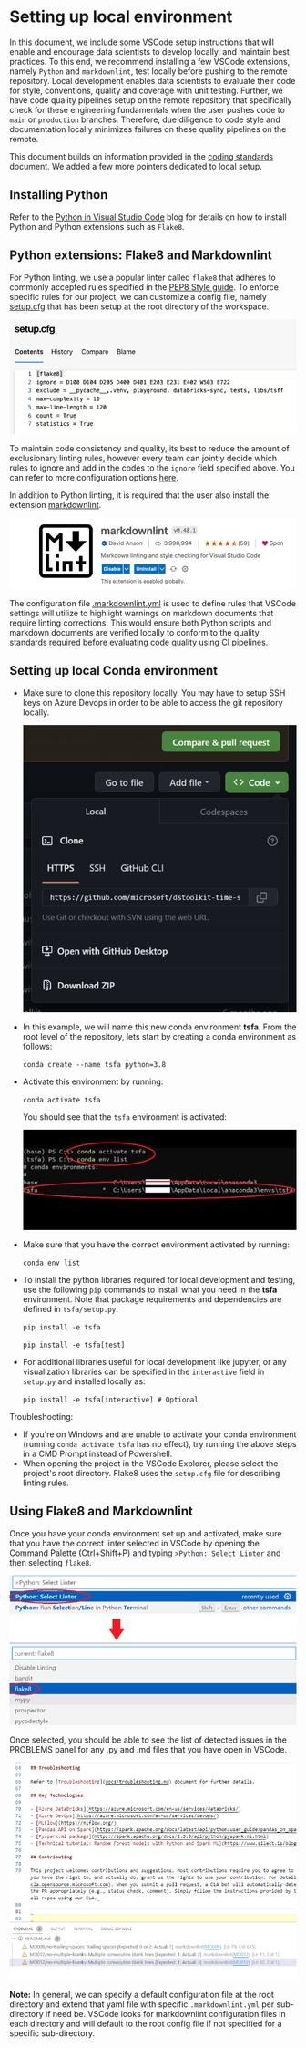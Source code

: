 # Setting up local environment

In this document, we include some VSCode setup instructions that will enable and encourage data scientists to develop locally, and maintain best practices. To this end, we recommend installing a few VSCode extensions, namely `Python` and `markdownlint`, test locally before pushing to the remote repository. Local development enables data scientists to evaluate their code for style, conventions, quality and coverage with unit testing. Further, we have code quality pipelines setup on the remote repository that specifically check for these engineering fundamentals when the user pushes code to `main` or `production` branches. Therefore, due diligence to code style and documentation locally minimizes failures on these quality pipelines on the remote.

This document builds on information provided in the [coding standards](./coding_standards.md) document. We added a few more pointers dedicated to local setup.

## Installing Python

Refer to the [Python in Visual Studio Code](https://code.visualstudio.com/docs/languages/python) blog for details on how to install Python and Python extensions such as `Flake8`.

## Python extensions: Flake8 and Markdownlint

For Python linting, we use a popular linter called `flake8` that adheres to commonly accepted rules specified in the [PEP8 Style guide](https://peps.python.org/pep-0008/). To enforce specific rules for our project, we can customize a config file, namely [setup.cfg](../../../setup.cfg) that has been setup at the root directory of the workspace.

![flake8 setup](./images/flake8_config.png)

To maintain code consistency and quality, its best to reduce the amount of exclusionary linting rules, however every team can jointly decide which rules to ignore and add in the codes to the `ignore` field specified above. You can refer to more configuration options [here](https://flake8.pycqa.org/en/latest/user/configuration.html).

In addition to Python linting, it is required that the user also install the extension [markdownlint](https://marketplace.visualstudio.com/items?itemName=DavidAnson.VSCode-markdownlint).

![markdown lint](./images/markdownlint.png)

The configuration file [.markdownlint.yml](../../../.markdownlint.yml) is used to define rules that VSCode settings will utilize to highlight warnings on markdown documents that require linting corrections. This would ensure both Python scripts and markdown documents are verified locally to conform to the quality standards required before evaluating code quality using CI pipelines.

## Setting up local Conda environment

- Make sure to clone this repository locally. You may have to setup SSH keys on Azure Devops in order to be able to access the git repository locally.

    ![clone_repo](images/clone_repo.png)

- In this example, we will name this new conda environment **tsfa**. From the root level of the repository, lets start by creating a conda environment as follows:

    `conda create --name tsfa python=3.8`

- Activate this environment by running:

    `conda activate tsfa`

    You should see that the `tsfa` environment is activated:

    ![tsfa](images/tsfa_env.png)

- Make sure that you have the correct environment activated by running:

    `conda env list`

- To install the python libraries required for local development and testing, use the following `pip` commands to install what you need in the **tsfa** environment. Note that package requirements and dependencies are defined in `tsfa/setup.py`.

    `pip install -e tsfa`

    `pip install -e tsfa[test]`

- For additional libraries useful for local development like jupyter, or any visualization libraries can be specified in the `interactive` field in `setup.py` and installed locally as:

    `pip install -e tsfa[interactive] # Optional`

Troubleshooting:

- If you're on Windows and are unable to activate your conda environment (running `conda activate tsfa` has no effect), try running the above steps in a CMD Prompt instead of Powershell.
- When opening the project in the VSCode Explorer, please select the project's root directory. Flake8 uses the `setup.cfg` file for describing linting rules.

## Using Flake8 and Markdownlint

Once you have your conda environment set up and activated, make sure that you have the correct linter selected in VSCode by opening the Command Palette (Ctrl+Shift+P) and typing `>Python: Select Linter` and then selecting `flake8`.

![select linter](./images/select_linter.png)

Once selected, you should be able to see the list of detected issues in the PROBLEMS panel for any .py and .md files that you have open in VSCode.

![markdown warnings](./images/markdownlint_warnings.png)

**Note:** In general, we can specify a default configuration file at the root directory and extend that yaml file with specific `.markdownlint.yml` per sub-directory if need be. VSCode looks for markdownlint configuration files in each directory and will default to the root config file if not specified for a specific sub-directory.
